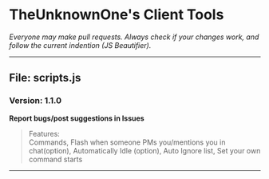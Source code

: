 # TheUnknownOne's Client Tools
*Everyone may make pull requests. Always check if your changes work, and follow the current indention (JS Beautifier).*
***

## File: scripts.js
### Version: 1.1.0    

**Report bugs/post suggestions in Issues**

> Features:  
Commands, Flash when someone PMs you/mentions you in chat(option), Automatically Idle (option),
Auto Ignore list, Set your own command starts
***